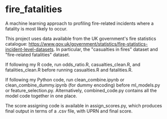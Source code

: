 # fire_fatalities
A machine learning approach to profiling fire-related incidents where a fatality is most likely to occur.

This project uses data available from the UK government's fire statistics catalogue: https://www.gov.uk/government/statistics/fire-statistics-incident-level-datasets. In particular, the "casualties in fires" dataset and "fire-related fatalities" dataset.

If following my R code, run odds_ratio.R, casualties_clean.R, and fatalities_clean.R before running casualties.R and fatalities.R.

If following my Python code, run clean_combine.ipynb or clean_combine_dummy.ipynb (for dummy encoding) before ml_models.py or feature_selection.py. Alternatively, combined_code.py contains all the model code together in one place.

The score assigning code is available in assign_scores.py, which produces final output in terms of a .csv file, with UPRN and final score.
